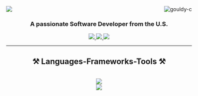 <img align="right" src="https://komarev.com/ghpvc/?username=gouldy-c&label=Visitors&color=0e75b6&style=flat" alt="gouldy-c" />

<img align="center" src="https://readme-typing-svg.herokuapp.com/?font=Righteous&size=42&center=true&vCenter=true&width=700&height=100&duration=4000&lines=Hi+There!+👋;+I'm+Christian+Gouldy!;" />

<h3 align="center">A passionate Software Developer from the U.S.</h3>

<div align="center"> 
  <a href="mailto:mail4clg@gmail.com">
    <img src="https://img.shields.io/badge/Gmail-333333?style=for-the-badge&logo=gmail&logoColor=red" />
  </a>
  <a href="https://www.linkedin.com/in/christian-gouldy-cs/" target="_blank">
    <img src="https://img.shields.io/badge/LinkedIn-0077B5?style=for-the-badge&logo=linkedin&logoColor=white" target="_blank" />
  </a>
  <a href="https://christiangouldy.com/" target="_blank">
     <img src="https://img.shields.io/badge/Portfolio-FF5722?style=for-the-badge&logo=todoist&logoColor=white" target="_blank" />
  </a>
</div>

<hr/>

<h2 align="center">⚒️ Languages-Frameworks-Tools ⚒️</h2>
<br/>
<div align="center">
    <img src="https://skillicons.dev/icons?i=react,js,ts,py,html,css,git,github" /><br>
    <img src="https://skillicons.dev/icons?i=nextjs,nodejs,tailwind,bootstrap,sass,firebase,postgres,mysql,mongodb,flask,docker" /><br>
</div>
